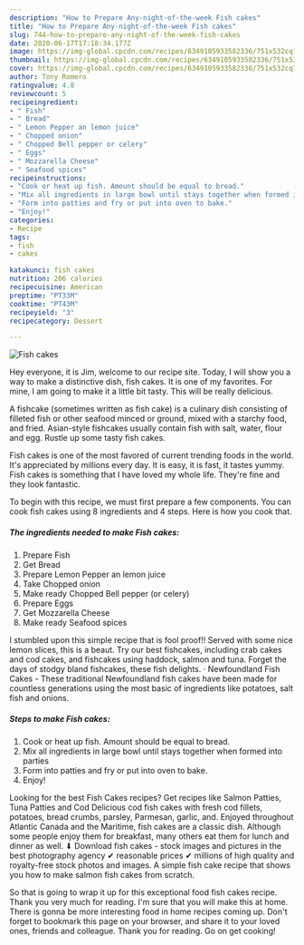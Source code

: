 ```yaml
---
description: "How to Prepare Any-night-of-the-week Fish cakes"
title: "How to Prepare Any-night-of-the-week Fish cakes"
slug: 744-how-to-prepare-any-night-of-the-week-fish-cakes
date: 2020-06-17T17:18:34.177Z
image: https://img-global.cpcdn.com/recipes/6349105933582336/751x532cq70/fish-cakes-recipe-main-photo.jpg
thumbnail: https://img-global.cpcdn.com/recipes/6349105933582336/751x532cq70/fish-cakes-recipe-main-photo.jpg
cover: https://img-global.cpcdn.com/recipes/6349105933582336/751x532cq70/fish-cakes-recipe-main-photo.jpg
author: Tony Romero
ratingvalue: 4.8
reviewcount: 5
recipeingredient:
- " Fish"
- " Bread"
- " Lemon Pepper an lemon juice"
- " Chopped onion"
- " Chopped Bell pepper or celery"
- " Eggs"
- " Mozzarella Cheese"
- " Seafood spices"
recipeinstructions:
- "Cook or heat up fish. Amount should be equal to bread."
- "Mix all ingredients in large bowl until stays together when formed into parties"
- "Form into patties and fry or put into oven to bake."
- "Enjoy!"
categories:
- Recipe
tags:
- fish
- cakes

katakunci: fish cakes 
nutrition: 206 calories
recipecuisine: American
preptime: "PT33M"
cooktime: "PT43M"
recipeyield: "3"
recipecategory: Dessert

---
```



![Fish cakes](https://img-global.cpcdn.com/recipes/6349105933582336/751x532cq70/fish-cakes-recipe-main-photo.jpg)

Hey everyone, it is Jim, welcome to our recipe site. Today, I will show you a way to make a distinctive dish, fish cakes. It is one of my favorites. For mine, I am going to make it a little bit tasty. This will be really delicious.

A fishcake (sometimes written as fish cake) is a culinary dish consisting of filleted fish or other seafood minced or ground, mixed with a starchy food, and fried. Asian-style fishcakes usually contain fish with salt, water, flour and egg. Rustle up some tasty fish cakes.

Fish cakes is one of the most favored of current trending foods in the world. It's appreciated by millions every day. It is easy, it is fast, it tastes yummy. Fish cakes is something that I have loved my whole life. They're fine and they look fantastic.


To begin with this recipe, we must first prepare a few components. You can cook fish cakes using 8 ingredients and 4 steps. Here is how you cook that.

<!--inarticleads1-->

##### The ingredients needed to make Fish cakes:

1. Prepare  Fish
1. Get  Bread
1. Prepare  Lemon Pepper an lemon juice
1. Take  Chopped onion
1. Make ready  Chopped Bell pepper (or celery)
1. Prepare  Eggs
1. Get  Mozzarella Cheese
1. Make ready  Seafood spices


I stumbled upon this simple recipe that is fool proof!! Served with some nice lemon slices, this is a beaut. Try our best fishcakes, including crab cakes and cod cakes, and fishcakes using haddock, salmon and tuna. Forget the days of stodgy bland fishcakes, these fish delights. · Newfoundland Fish Cakes - These traditional Newfoundland fish cakes have been made for countless generations using the most basic of ingredients like potatoes, salt fish and onions. 

<!--inarticleads2-->

##### Steps to make Fish cakes:

1. Cook or heat up fish. Amount should be equal to bread.
1. Mix all ingredients in large bowl until stays together when formed into parties
1. Form into patties and fry or put into oven to bake.
1. Enjoy!


Looking for the best Fish Cakes recipes? Get recipes like Salmon Patties, Tuna Patties and Cod Delicious cod fish cakes with fresh cod fillets, potatoes, bread crumbs, parsley, Parmesan, garlic, and. Enjoyed throughout Atlantic Canada and the Maritime, fish cakes are a classic dish. Although some people enjoy them for breakfast, many others eat them for lunch and dinner as well. ⬇ Download fish cakes - stock images and pictures in the best photography agency ✔ reasonable prices ✔ millions of high quality and royalty-free stock photos and images. A simple fish cake recipe that shows you how to make salmon fish cakes from scratch. 

So that is going to wrap it up for this exceptional food fish cakes recipe. Thank you very much for reading. I'm sure that you will make this at home. There is gonna be more interesting food in home recipes coming up. Don't forget to bookmark this page on your browser, and share it to your loved ones, friends and colleague. Thank you for reading. Go on get cooking!
